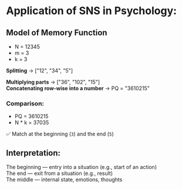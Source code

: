 # Application of SNS in Psychology:

## Model of Memory Function

- N = 12345  
- m = 3  
- k = 3  

**Splitting** → ["12", "34", "5"]  

**Multiplying parts** → ["36", "102", "15"]  
**Concatenating row-wise into a number** → PQ = "3610215"  

### Comparison:

- PQ = 3610215  
- N * k = 37035  

✅ Match at the beginning (`3`) and the end (`5`)

## Interpretation:

The beginning — entry into a situation (e.g., start of an action)  
The end — exit from a situation (e.g., result)  
The middle — internal state, emotions, thoughts 
